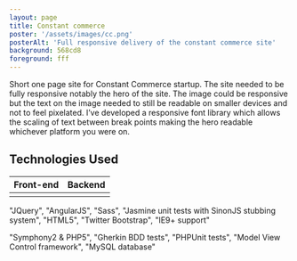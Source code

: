 ```yaml
---
layout: page
title: Constant commerce
poster: '/assets/images/cc.png'
posterAlt: 'Full responsive delivery of the constant commerce site'
background: 568cd8
foreground: fff
---
```


Short one page site for Constant Commerce startup. The site needed to be fully
responsive notably the hero of the site. The image could be responsive but the
text on the image needed to still be readable on smaller devices and not to
feel pixelated. I’ve developed a responsive font library which allows the
scaling of text between break points making the hero readable whichever
platform you were on.

## <small><i class="fas fa-server"></i></small> Technologies Used

| Front-end | Backend |
|-----------|---------|
||

"JQuery",
          "AngularJS",
          "Sass",
          "Jasmine unit tests with SinonJS stubbing system",
          "HTML5",
          "Twitter Bootstrap",
          "IE9+ support"
          
"Symphony2 & PHP5",
          "Gherkin BDD tests",
          "PHPUnit tests",
          "Model View Control framework",
          "MySQL database"
